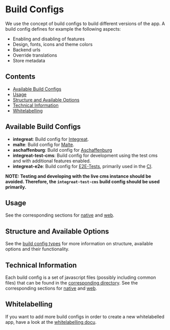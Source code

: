 # Build Configs

We use the concept of build configs to build different versions of the app. A build config defines for example the following aspects:

- Enabling and disabling of features
- Design, fonts, icons and theme colors
- Backend urls
- Override translations
- Store metadata

## Contents

- [Available Build Configs](#available-build-configs)
- [Usage](#usage)
- [Structure and Available Options](#structure-and-available-options)
- [Technical Information](#technical-information)
- [Whitelabelling](#whitelabelling)

## Available Build Configs

- **integreat**: Build config for [Integreat](https://integreat-app.de).
- **malte**: Build config for [Malte](https://www.malteser-werke.de/malte-app.html).
- **aschaffenburg**: Build config for [Aschaffenburg](https://aschaffenburg.app)
- **integreat-test-cms**: Build config for development using the test cms and with additional features enabled.
- **integreat-e2e**: Build config for [E2E-Tests](../native/docs/e2e-testing.md), primarily used in the [CI](../docs/cicd.md).

**NOTE: Testing and developing with the live cms instance should be avoided.
Therefore, the `integreat-test-cms` build config should be used primarily.**

## Usage

See the corresponding sections for [native](../native/docs/build-configs.md#using-a-build-config) and [web](../web/docs/build-configs.md#using-a-build-config).

## Structure and Available Options

See the [build config types](./BuildConfigType.js) for more information on structure, available options and their functionality.

## Technical Information

Each build config is a set of javascript files (possibly including common files) that can be found in the [corresponding directory](../build-configs/configs).
See the corresponding sections for [native](../native/docs/build-configs.md#technical-information) and [web](../web/docs/build-configs.md#technical-information).

## Whitelabelling

If you want to add more build configs in order to create a new whitelabelled app, have a look at the [whitelabelling docu](../docs/whitelabelling.md).
